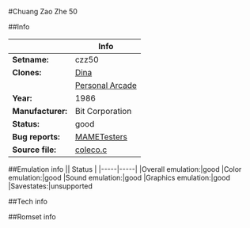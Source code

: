#Chuang Zao Zhe 50

##Info

||Info|
|-----|-----|
|**Setname:**|czz50
|**Clones:**|[Dina](dina.md)
||[Personal Arcade](prsarcde.md)
|**Year:**|1986
|**Manufacturer:**|Bit Corporation
|**Status:**|good
|**Bug reports:**|[MAMETesters](http://mametesters.org/view_all_set.php?type=1&temporary=y&search=coleco.c)
|**Source file:**|[coleco.c](https://github.com/mamedev/mame/blob/master/src/mess/drivers/coleco.c)

##Emulation info
|| Status |
|-----|-----|
|Overall emulation:|good
|Color emulation:|good
|Sound emulation:|good
|Graphics emulation:|good
|Savestates:|unsupported

##Tech info

##Romset info

<!--- START OF EDITED COMMENT DO NOT TOUCH TEXT ABOVE-->
